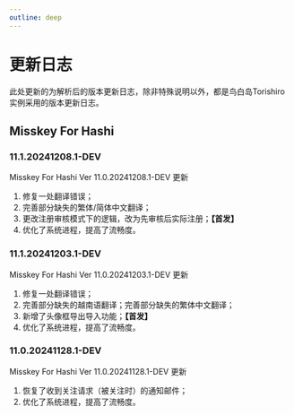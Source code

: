 ```yaml
---
outline: deep
---
```


# 更新日志

此处更新的为解析后的版本更新日志，除非特殊说明以外，都是鸟白岛Torishiro实例采用的版本更新日志。

## Misskey For Hashi

### 11.1.20241208.1-DEV 

Misskey For Hashi Ver 11.0.20241208.1-DEV 更新

1. 修复一处翻译错误；
2. 完善部分缺失的繁体/简体中文翻译；
3. 更改注册审核模式下的逻辑，改为先审核后实际注册；**【首发】**
4. 优化了系统进程，提高了流畅度。

### 11.1.20241203.1-DEV 

Misskey For Hashi Ver 11.0.20241203.1-DEV 更新

1. 修复一处翻译错误；
2. 完善部分缺失的越南语翻译；完善部分缺失的繁体中文翻译；
3. 新增了头像框导出导入功能；**【首发】**
4. 优化了系统进程，提高了流畅度。

### 11.0.20241128.1-DEV 

Misskey For Hashi Ver 11.0.20241128.1-DEV  更新

1. 恢复了收到关注请求（被关注时）的通知邮件；
2. 优化了系统进程，提高了流畅度。